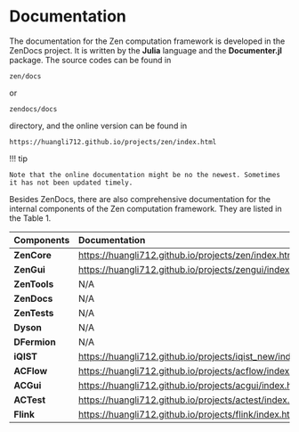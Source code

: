 # Documentation

The documentation for the Zen computation framework is developed in the ZenDocs project. It is written by the **Julia** language and the **Documenter.jl** package. The source codes can be found in
```text
zen/docs
```
or
```text
zendocs/docs
```
directory, and the online version can be found in
```
https://huangli712.github.io/projects/zen/index.html
```

!!! tip

    Note that the online documentation might be no the newest. Sometimes it has not been updated timely.

Besides ZenDocs, there are also comprehensive documentation for the internal components of the Zen computation framework. They are listed in the Table 1.

| Components | Documentation |
| :--------- | :------------ |
| **ZenCore**  | https://huangli712.github.io/projects/zen/index.html |
| **ZenGui**   | https://huangli712.github.io/projects/zengui/index.html |
| **ZenTools** | N/A |
| **ZenDocs**  | N/A |
| **ZenTests** | N/A |
| **Dyson**    | N/A |
| **DFermion** | N/A |
| **iQIST**    | https://huangli712.github.io/projects/iqist_new/index.html |
| **ACFlow**   | https://huangli712.github.io/projects/acflow/index.html |
| **ACGui**    | https://huangli712.github.io/projects/acgui/index.html |
| **ACTest**   | https://huangli712.github.io/projects/actest/index.html |
| **Flink**    | https://huangli712.github.io/projects/flink/index.html |